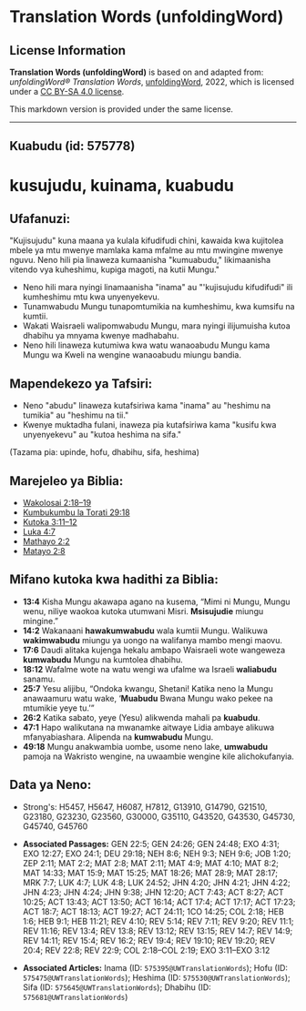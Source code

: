 # Translation Words (unfoldingWord)

## License Information

**Translation Words (unfoldingWord)** is based on and adapted from: _unfoldingWord® Translation Words_, [unfoldingWord](https://unfoldingword.org/utw), 2022, which is licensed under a [CC BY-SA 4.0 license](https://creativecommons.org/licenses/by-sa/4.0/legalcode.en).

This markdown version is provided under the same license.



--------------------------------

## Kuabudu (id: 575778)

kusujudu, kuinama, kuabudu
==========================

Ufafanuzi:
----------

"Kujisujudu" kuna maana ya kulala kifudifudi chini, kawaida kwa kujitolea mbele ya mtu mwenye mamlaka kama mfalme au mtu mwingine mwenye nguvu. Neno hili pia linaweza kumaanisha "kumuabudu," likimaanisha vitendo vya kuheshimu, kupiga magoti, na kutii Mungu."

* Neno hili mara nyingi linamaanisha "inama" au "'kujisujudu kifudifudi" ili kumheshimu mtu kwa unyenyekevu.
* Tunamwabudu Mungu tunapomtumikia na kumheshimu, kwa kumsifu na kumtii.
* Wakati Waisraeli walipomwabudu Mungu, mara nyingi ilijumuisha kutoa dhabihu ya mnyama kwenye madhabahu.
* Neno hili linaweza kutumiwa kwa watu wanaoabudu Mungu kama Mungu wa Kweli na wengine wanaoabudu miungu bandia.

Mapendekezo ya Tafsiri:
-----------------------

* Neno "abudu" linaweza kutafsiriwa kama "inama" au "heshimu na tumikia" au "heshimu na tii."
* Kwenye muktadha fulani, inaweza pia kutafsiriwa kama "kusifu kwa unyenyekevu" au "kutoa heshima na sifa."

(Tazama pia: upinde, hofu, dhabihu, sifa, heshima)

Marejeleo ya Biblia:
--------------------

* [Wakolosai 2:18–19](https://ref.ly/Col2:18-Col2:19)
* [Kumbukumbu la Torati 29:18](https://ref.ly/Deut29:18)
* [Kutoka 3:11–12](https://ref.ly/Exod3:11-Exod3:12)
* [Luka 4:7](https://ref.ly/Luke4:7)
* [Mathayo 2:2](https://ref.ly/Matt2:2)
* [Matayo 2:8](https://ref.ly/Matt2:8)

Mifano kutoka kwa hadithi za Biblia:
------------------------------------

* **13:4** Kisha Mungu akawapa agano na kusema, “Mimi ni Mungu, Mungu wenu, niliye waokoa kutoka utumwani Misri. **Msisujudie** miungu mingine.”
* **14:2** Wakanaani **hawakumwabudu** wala kumtii Mungu. Walikuwa **wakimwabudu** miungu ya uongo na walifanya mambo mengi maovu.
* **17:6** Daudi alitaka kujenga hekalu ambapo Waisraeli wote wangeweza **kumwabudu** Mungu na kumtolea dhabihu.
* **18:12** Wafalme wote na watu wengi wa ufalme wa Israeli **waliabudu** sanamu.
* **25:7** Yesu alijibu, “Ondoka kwangu, Shetani! Katika neno la Mungu anawaamuru watu wake, ‘**Muabudu** Bwana Mungu wako pekee na mtumikie yeye tu.’”
* **26:2** Katika sabato, yeye (Yesu) alikwenda mahali pa **kuabudu**.
* **47:1** Hapo walikutana na mwanamke aitwaye Lidia ambaye alikuwa mfanyabiashara. Alipenda na **kumwabudu** Mungu.
* **49:18** Mungu anakwambia uombe, usome neno lake, **umwabudu** pamoja na Wakristo wengine, na uwaambie wengine kile alichokufanyia.

Data ya Neno:
-------------

* Strong's: H5457, H5647, H6087, H7812, G13910, G14790, G21510, G23180, G23230, G23560, G30000, G35110, G43520, G43530, G45730, G45740, G45760

* **Associated Passages:** GEN 22:5; GEN 24:26; GEN 24:48; EXO 4:31; EXO 12:27; EXO 24:1; DEU 29:18; NEH 8:6; NEH 9:3; NEH 9:6; JOB 1:20; ZEP 2:11; MAT 2:2; MAT 2:8; MAT 2:11; MAT 4:9; MAT 4:10; MAT 8:2; MAT 14:33; MAT 15:9; MAT 15:25; MAT 18:26; MAT 28:9; MAT 28:17; MRK 7:7; LUK 4:7; LUK 4:8; LUK 24:52; JHN 4:20; JHN 4:21; JHN 4:22; JHN 4:23; JHN 4:24; JHN 9:38; JHN 12:20; ACT 7:43; ACT 8:27; ACT 10:25; ACT 13:43; ACT 13:50; ACT 16:14; ACT 17:4; ACT 17:17; ACT 17:23; ACT 18:7; ACT 18:13; ACT 19:27; ACT 24:11; 1CO 14:25; COL 2:18; HEB 1:6; HEB 9:1; HEB 11:21; REV 4:10; REV 5:14; REV 7:11; REV 9:20; REV 11:1; REV 11:16; REV 13:4; REV 13:8; REV 13:12; REV 13:15; REV 14:7; REV 14:9; REV 14:11; REV 15:4; REV 16:2; REV 19:4; REV 19:10; REV 19:20; REV 20:4; REV 22:8; REV 22:9; COL 2:18–COL 2:19; EXO 3:11–EXO 3:12
* **Associated Articles:** Inama (ID: `575395@UWTranslationWords`); Hofu (ID: `575475@UWTranslationWords`); Heshima (ID: `575530@UWTranslationWords`); Sifa (ID: `575645@UWTranslationWords`); Dhabihu (ID: `575681@UWTranslationWords`)

